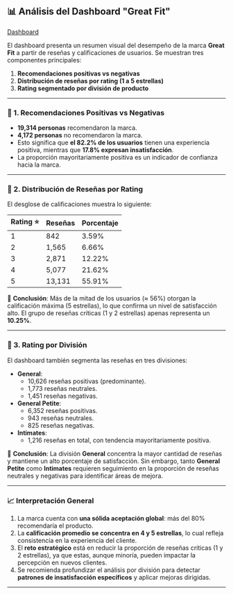 ## 📊 Análisis del Dashboard "Great Fit"
[Dashboard](https://public.tableau.com/views/Entregable_17574736363550/Dashboard1?:language=es-ES&:sid=&:redirect=auth&:display_count=n&:origin=viz_share_link)

El dashboard presenta un resumen visual del desempeño de la marca **Great Fit** a partir de reseñas y calificaciones de usuarios. Se muestran tres componentes principales:  
1. **Recomendaciones positivas vs negativas**  
2. **Distribución de reseñas por rating (1 a 5 estrellas)**  
3. **Rating segmentado por división de producto**

---

### 🔹 1. Recomendaciones Positivas vs Negativas
- **19,314 personas** recomendaron la marca.  
- **4,172 personas** no recomendaron la marca.  
- Esto significa que **el 82.2% de los usuarios** tienen una experiencia positiva, mientras que **17.8% expresan insatisfacción**.  
- La proporción mayoritariamente positiva es un indicador de confianza hacia la marca.

---

### 🔹 2. Distribución de Reseñas por Rating
El desglose de calificaciones muestra lo siguiente:

| Rating ⭐ | Reseñas | Porcentaje |
|----------|----------|------------|
| 1        | 842      | 3.59%      |
| 2        | 1,565    | 6.66%      |
| 3        | 2,871    | 12.22%     |
| 4        | 5,077    | 21.62%     |
| 5        | 13,131   | 55.91%     |

📌 **Conclusión**: Más de la mitad de los usuarios (≈ 56%) otorgan la calificación máxima (5 estrellas), lo que confirma un nivel de satisfacción alto. El grupo de reseñas críticas (1 y 2 estrellas) apenas representa un **10.25%**.

---

### 🔹 3. Rating por División
El dashboard también segmenta las reseñas en tres divisiones:

- **General**:  
  - 10,626 reseñas positivas (predominante).  
  - 1,773 reseñas neutrales.  
  - 1,451 reseñas negativas.  
- **General Petite**:  
  - 6,352 reseñas positivas.  
  - 943 reseñas neutrales.  
  - 825 reseñas negativas.  
- **Intimates**:  
  - 1,216 reseñas en total, con tendencia mayoritariamente positiva.  

📌 **Conclusión**: La división **General** concentra la mayor cantidad de reseñas y mantiene un alto porcentaje de satisfacción. Sin embargo, tanto **General Petite** como **Intimates** requieren seguimiento en la proporción de reseñas neutrales y negativas para identificar áreas de mejora.

---

### 📈 Interpretación General
1. La marca cuenta con **una sólida aceptación global**: más del 80% recomendaría el producto.  
2. La **calificación promedio se concentra en 4 y 5 estrellas**, lo cual refleja consistencia en la experiencia del cliente.  
3. El **reto estratégico** está en reducir la proporción de reseñas críticas (1 y 2 estrellas), ya que estas, aunque minoría, pueden impactar la percepción en nuevos clientes.  
4. Se recomienda profundizar el análisis por división para detectar **patrones de insatisfacción específicos** y aplicar mejoras dirigidas.

---


